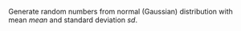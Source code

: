 
[comment]: # (TimeSeriesCanvasModule)
Generate random numbers from normal (Gaussian) distribution with mean *mean* and standard deviation *sd*.